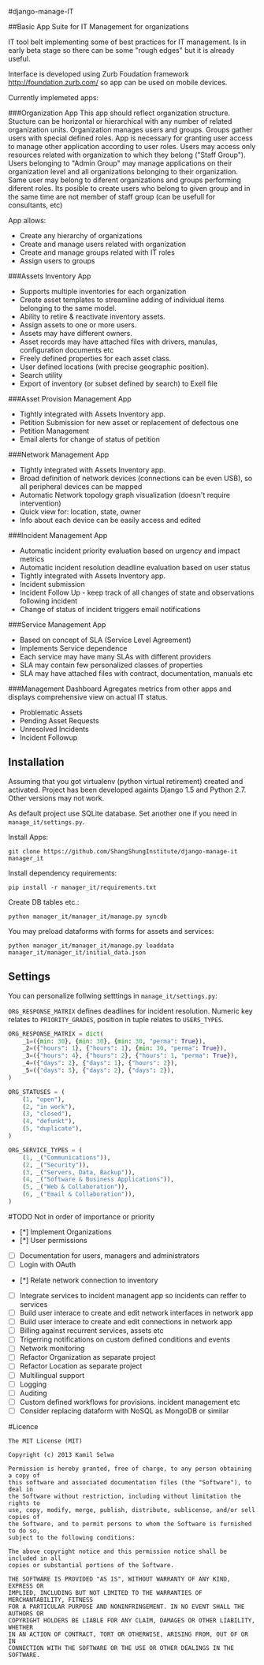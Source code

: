 #django-manage-IT

##Basic App Suite for IT Management for organizations
 
IT tool belt implementing some of best practices for IT management. Is in early beta stage so there can be some "rough edges" but it is already useful.

Interface is developed using Zurb Foudation framework http://foundation.zurb.com/ so app can be used on mobile devices.

Currently implemeted apps:

###Organization App
This app should reflect organization structure. Stucture can be horizontal or hierarchical with any number of related organization units.
Organization manages users and groups.
Groups gather users with special defined roles. App is necessary for granting user access to manage other application according to user roles.
Users may access only resources related with organization to which they belong ("Staff Group"). Users belonging to "Admin Group" may manage applications on their organization level and all organizations belonging to their organization. Same user may belong to diferent organizations and groups performing diferent roles. Its posible to create users who belong to given group and in the same time are not member of staff group (can be usefull for consultants, etc)

App allows:

* Create any hierarchy of organizations
* Create and manage users related with organization
* Create and manage groups related with IT roles
* Assign users to groups

###Assets Inventory App

* Supports multiple inventories for each organization
* Create asset templates to streamline adding of individual items belonging to the same model.
* Ability to retire & reactivate inventory assets.
* Assign assets to one or more users.
* Assets may have different owners.
* Asset records may have attached files with drivers, manulas, configuration documents etc
* Freely defined properties for each asset class.
* User defined locations (with precise geographic position). 
* Search utility
* Export of inventory (or subset defined by search) to Exell file

###Asset Provision Management App

* Tightly integrated with Assets Inventory app.
* Petition Submission for new asset or replacement of defectous one
* Petition Management 
* Email alerts for change of status of petition

###Network Management App

* Tightly integrated with Assets Inventory app.
* Broad definition of network devices (connections can be even USB), so all peripheral devices can be mapped
* Automatic Network topology graph visualization (doesn't require intervention)
* Quick view for: location, state, owner
* Info about each device can be easily access and edited

###Incident Management App

* Automatic incident priority evaluation based on urgency and impact metrics
* Automatic incident resolution deadline evaluation based on user status
* Tightly integrated with Assets Inventory app.
* Incident submission 
* Incident Follow Up - keep track of all changes of state and observations following incident
* Change of status of incident triggers email notifications


###Service Management App

* Based on concept of SLA (Service Level Agreement)
* Implements Service dependence
* Each service may have many SLAs with different providers
* SLA may contain few personalized classes of properties
* SLA may have attached files with contract, documentation, manuals etc

###Management Dashboard
Agregates metrics from other apps and displays comprehensive view on actual IT status. 

* Problematic Assets
* Pending Asset Requests
* Unresolved Incidents
* Incident Followup


Installation
------------
Assuming that you got virtualenv (python virtual retirement) created and activated.
Project has been developed againts Django 1.5 and Python 2.7. Other versions may not work.

As default project use SQLite database. Set another one if you need in `manage_it/settings.py`.

Install Apps:

    git clone https://github.com/ShangShungInstitute/django-manage-it manager_it

Install dependency requirements:

    pip install -r manager_it/requirements.txt

Create DB tables etc.:

    python manager_it/manager_it/manage.py syncdb

You may preload dataforms with forms for assets and services:

    python manager_it/manager_it/manage.py loaddata manager_it/manager_it/initial_data.json

Settings
--------
You can personalize follwing setttings in `manage_it/settings.py`:

`ORG_RESPONSE_MATRIX` defines deadlines for incident resolution. Numeric key relates to `PRIORITY_GRADES`, position in tuple relates to `USERS_TYPES`. 
```python
ORG_RESPONSE_MATRIX = dict(
    _1=({min: 30}, {min: 30}, {min: 30, "perma": True}),
    _2=({"hours": 1}, {"hours": 1}, {min: 30, "perma": True}),
    _3=({"hours": 4}, {"hours": 2}, {"hours": 1, "perma": True}),
    _4=({"days": 2}, {"days": 1}, {"hours": 2}),
    _5=({"days": 5}, {"days": 2}, {"days": 2}),
)

ORG_STATUSES = (
    (1, "open"),
    (2, "in work"),
    (3, "closed"),
    (4, "defunkt"),
    (5, "duplicate"),
)

ORG_SERVICE_TYPES = (
    (1, _("Communications")),
    (2, _("Security")),
    (3, _("Servers, Data, Backup")),
    (4, _("Software & Business Applications")),
    (5, _("Web & Collaboration")),
    (6, _("Email & Collaboration")),
)
```
#TODO
Not in order of importance or priority

* [*] Implement Organizations
* [*] User permissions
* [ ] Documentation for users, managers and administrators
* [ ] Login with OAuth
* [*] Relate network connection to inventory
* [ ] Integrate services to incident managent app so incidents can reffer to services
* [ ] Build user interace to create and edit network interfaces in network app
* [ ] Build user interace to create and edit connections in network app
* [ ] Billing against recurrent services, assets etc
* [ ] Trigerring notifications on custom defined conditions and events
* [ ] Network monitoring
* [ ] Refactor Organization as separate project
* [ ] Refactor Location as separate project
* [ ] Multilingual support
* [ ] Logging
* [ ] Auditing 
* [ ] Custom defined workflows for provisions. incident management etc
* [ ] Consider replacing dataform with NoSQL as MongoDB or similar

#Licence
```
The MIT License (MIT)

Copyright (c) 2013 Kamil Selwa

Permission is hereby granted, free of charge, to any person obtaining a copy of
this software and associated documentation files (the "Software"), to deal in
the Software without restriction, including without limitation the rights to
use, copy, modify, merge, publish, distribute, sublicense, and/or sell copies of
the Software, and to permit persons to whom the Software is furnished to do so,
subject to the following conditions:

The above copyright notice and this permission notice shall be included in all
copies or substantial portions of the Software.

THE SOFTWARE IS PROVIDED "AS IS", WITHOUT WARRANTY OF ANY KIND, EXPRESS OR
IMPLIED, INCLUDING BUT NOT LIMITED TO THE WARRANTIES OF MERCHANTABILITY, FITNESS
FOR A PARTICULAR PURPOSE AND NONINFRINGEMENT. IN NO EVENT SHALL THE AUTHORS OR
COPYRIGHT HOLDERS BE LIABLE FOR ANY CLAIM, DAMAGES OR OTHER LIABILITY, WHETHER
IN AN ACTION OF CONTRACT, TORT OR OTHERWISE, ARISING FROM, OUT OF OR IN
CONNECTION WITH THE SOFTWARE OR THE USE OR OTHER DEALINGS IN THE SOFTWARE.
```
